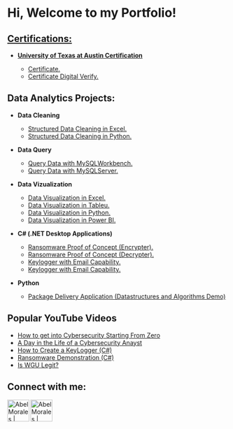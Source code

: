 <h1>Hi, Welcome to my Portfolio! <br/><a href="[Data_Analytics_Essentials](https://github.com/alexcartex1101/Data-Analytics-Portfolio/Data_Analytics_Essentials.md)">
  
</h1>

<h2>Certifications:</h2>

- <b> University of Texas at Austin Certification </b>

  - [Certificate.](https://github.com/alexcartex1101/Data-Analytics-Portfolio/blob/main/Data_Analytics_Essentials_Certificate.pdf)
  - [Certificate Digital Verify.](https://la.utexas.edu/texasexeced/digitalVerification.html?key=PxhVW)

<h2>Data Analytics Projects:</h2>

- <b> Data Cleaning </b>
  - [Structured Data Cleaning in Excel.](https://github.com/alexcartex1101/Data-Analytics-Portfolio/blob/main/in_process.md)
  - [Structured Data Cleaning in Python.](https://github.com/alexcartex1101/Data-Analytics-Portfolio/blob/main/in_process.md)

- <b> Data Query </b>
  - [Query Data with MySQLWorkbench.](https://github.com/alexcartex1101/Data-Analytics-Portfolio/blob/main/MySQLWorkbench)
  - [Query Data with MySQLServer.](https://github.com/alexcartex1101/Data-Analytics-Portfolio/blob/main/in_process.md)

- <b> Data Vizualization </b>
  - [Data Visualization in Excel.](https://github.com/alexcartex1101/Data-Analytics-Portfolio/blob/main/in_process.md)
  - [Data Visualization in Tableu.](https://github.com/alexcartex1101/Data-Analytics-Portfolio/blob/main/in_process.md)
  - [Data Visualization in Python.](https://github.com/alexcartex1101/Data-Analytics-Portfolio/blob/main/in_process.md)
  - [Data Visualization in Power BI.](https://github.com/alexcartex1101/Data-Analytics-Portfolio/blob/main/in_process.md)

- <b>C# (.NET Desktop Applications)</b>
  - [Ransomware Proof of Concept (Encrypter).](https://github.com/alexcartex1101/Data-Analytics-Portfolio/blob/main/in_process.md)
  - [Ransomware Proof of Concept (Decrypter).](https://github.com/alexcartex1101/Data-Analytics-Portfolio/blob/main/in_process.md)
  - [Keylogger with Email Capability.](https://github.com/alexcartex1101/Data-Analytics-Portfolio/blob/main/in_process.md)
  - [Keylogger with Email Capability.](https://github.com/alexcartex1101/Data-Analytics-Portfolio/blob/main/in_process.md)

- <b>Python</b>
  - [Package Delivery Application (Datastructures and Algorithms Demo)](https://github.com/alexcartex1101/Data-Analytics-Portfolio/blob/main/in_process.md)

<h2>Popular YouTube Videos</h2>

- [How to get into Cybersecurity Starting From Zero](https://github.com/alexcartex1101/Data-Analytics-Portfolio/blob/main/in_process.md)
- [A Day in the Life of a Cybersecurity Anayst](https://github.com/alexcartex1101/Data-Analytics-Portfolio/blob/main/in_process.md)
- [How to Create a KeyLogger (C#)](https://github.com/alexcartex1101/Data-Analytics-Portfolio/blob/main/in_process.md)
- [Ransomware Demonstration (C#)](https://github.com/alexcartex1101/Data-Analytics-Portfolio/blob/main/in_process.md)
- [Is WGU Legit?](https://github.com/alexcartex1101/Data-Analytics-Portfolio/blob/main/in_process.md)

<h2>Connect with me:</h2>

[<img align="left" alt="AbelMorales | LinkedIn" width="50" src="https://cdn.jsdelivr.net/npm/simple-icons@v3/icons/linkedin.svg" />][linkedin]
[<img align="left" alt="AbelMorales | Instagram" width="50px" src="https://cdn.jsdelivr.net/npm/simple-icons@v3/icons/instagram.svg" />][instagram]

[linkedin]: https://linkedin.com/in/aabelmorales
[instagram]: https://www.instagram.com/joshmadakor/

